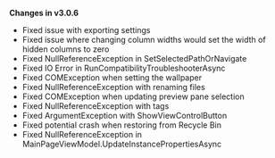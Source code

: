 **Changes in v3.0.6**

- Fixed issue with exporting settings
- Fixed issue where changing column widths would set the width of hidden columns to zero
- Fixed NullReferenceException in SetSelectedPathOrNavigate
- Fixed IO Error in RunCompatibilityTroubleshooterAsync
- Fixed COMException when setting the wallpaper
- Fixed NullReferenceException with renaming files
- Fixed COMException when updating preview pane selection
- Fixed NullReferenceException with tags
- Fixed ArgumentException with ShowViewControlButton
- Fixed potential crash when restoring from Recycle Bin
- Fixed NullReferenceException in MainPageViewModel.UpdateInstancePropertiesAsync

